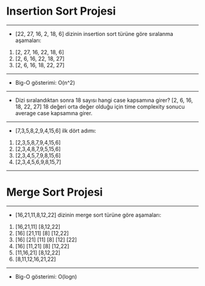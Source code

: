 # Insertion Sort Projesi
---
- [22, 27, 16, 2, 18, 6] dizinin insertion sort türüne göre sıralanma aşamaları:
1. [2, 27, 16, 22, 18, 6]
2. [2, 6, 16, 22, 18, 27]
3. [2, 6, 16, 18, 22, 27]
---
- Big-O gösterimi:
O(n^2)
---
- Dizi sıralandıktan sonra 18 sayısı hangi case kapsamına girer?
[2, 6, 16, 18, 22, 27] 18 değeri orta değer olduğu için time complexity sonucu average case kapsamına girer.
---
- [7,3,5,8,2,9,4,15,6] ilk dört adımı:
1. [2,3,5,8,7,9,4,15,6]
2. [2,3,4,8,7,9,5,15,6]
3. [2,3,4,5,7,9,8,15,6]
4. [2,3,4,5,6,9,8,15,7]
---
# Merge Sort Projesi
---
- [16,21,11,8,12,22] dizinin merge sort türüne göre aşamaları:
1. [16,21,11]  [8,12,22]
2. [16] [21,11]  [8] [12,22]
3. [16] [21] [11]  [8] [12] [22]
4. [16] [11,21]  [8] [12,22]
5. [11,16,21] [8,12,22]
6. [8,11,12,16,21,22]
---
- Big-O gösterimi:
O(logn)
